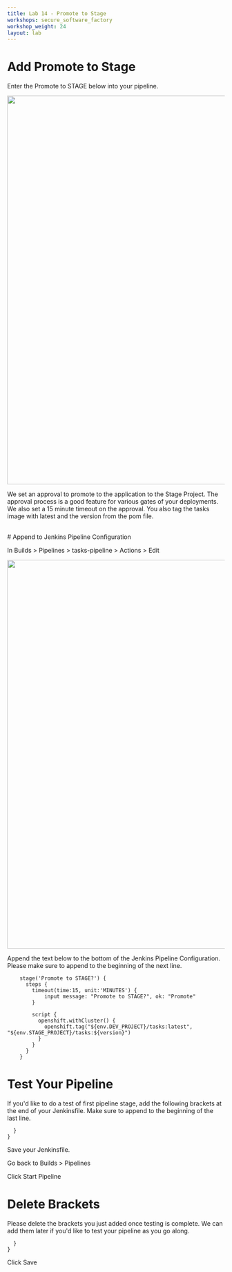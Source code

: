 ```yaml
---
title: Lab 14 - Promote to Stage
workshops: secure_software_factory
workshop_weight: 24
layout: lab
---
```

# Add Promote to Stage
Enter the Promote to STAGE below into your pipeline.

<img src="../images/pipeline_promote.png" width="900" />

We set an approval to promote to the application to the Stage Project.  The approval process is a good feature for various gates of your deployments.  We also set a 15 minute timeout on the approval.  You also tag the tasks image with latest and the version from the pom file.

<br>
# Append to Jenkins Pipeline Configuration

In Builds > Pipelines > tasks-pipeline > Actions > Edit

<img src="../images/pipeline_actions_edit.png" width="900" />

Append the text below to the bottom of the Jenkins Pipeline Configuration.  Please make sure to append to the beginning of the next line.  

```
    stage('Promote to STAGE?') {
      steps {
        timeout(time:15, unit:'MINUTES') {
            input message: "Promote to STAGE?", ok: "Promote"
        }

        script {
          openshift.withCluster() {
            openshift.tag("${env.DEV_PROJECT}/tasks:latest", "${env.STAGE_PROJECT}/tasks:${version}")
          }
        }
      }
    }
```
# Test Your Pipeline
If you'd like to do a test of first pipeline stage, add the following brackets at the end of your Jenkinsfile. Make sure to append to the beginning of the last line.

```
  }
}
```

Save your Jenkinsfile.

Go back to Builds > Pipelines

Click Start Pipeline

# Delete Brackets
Please delete the brackets you just added once testing is complete. We can add them later if you'd like to test your pipeline as you go along.

```
  }
}
```
Click Save
